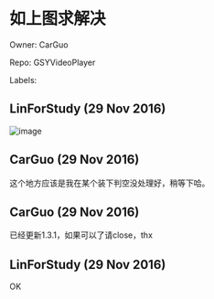 # 如上图求解决

Owner: CarGuo

Repo: GSYVideoPlayer

Labels: 

## LinForStudy (29 Nov 2016)

![image](https://cloud.githubusercontent.com/assets/18901958/20702564/4d9fd8ca-b653-11e6-8e80-7a9f5acc9b86.png)


## CarGuo (29 Nov 2016)

这个地方应该是我在某个装下判空没处理好，稍等下哈。

## CarGuo (29 Nov 2016)

已经更新1.3.1，如果可以了请close，thx

## LinForStudy (29 Nov 2016)

OK 


